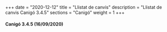 +++
date        = "2020-12-12"
title       = "Llistat de canvis"
description = "Llistat de canvis Canigó 3.4.5"
sections    = "Canigó"
weight      = 1
+++

#### Canigó 3.4.5 (16/09/2020)

